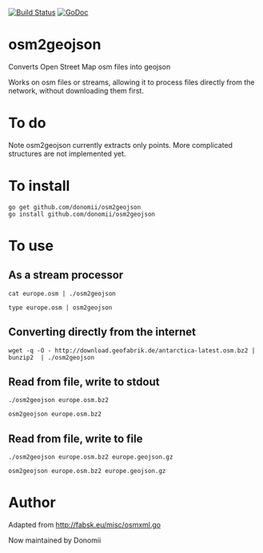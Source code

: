 [![Build Status](https://travis-ci.org/donomii/osm2geojson.svg?branch=master)](https://travis-ci.org/donomii/osm2geojson)
[![GoDoc](https://godoc.org/github.com/donomii/osm2geojson?status.svg)](https://godoc.org/github.com/donomii/osm2geojson)


# osm2geojson
Converts Open Street Map osm files into geojson

Works on osm files or streams, allowing it to process files directly from the network, without downloading them first.

# To do

Note osm2geojson currently extracts only points.  More complicated structures are not implemented yet.

# To install

    go get github.com/donomii/osm2geojson
    go install github.com/donomii/osm2geojson

# To use

## As a stream processor

    cat europe.osm | ./osm2geojson

    type europe.osm | osm2geojson
	
## Converting directly from the internet

	wget -q -O - http://download.geofabrik.de/antarctica-latest.osm.bz2 | bunzip2  | ./osm2geojson

## Read from file, write to stdout

    ./osm2geojson europe.osm.bz2

    osm2geojson europe.osm.bz2 

## Read from file, write to file

    ./osm2geojson europe.osm.bz2 europe.geojson.gz

    osm2geojson europe.osm.bz2 europe.geojson.gz

# Author

Adapted from http://fabsk.eu/misc/osmxml.go

Now maintained by Donomii
